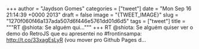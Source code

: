 
+++
author = "Jaydson Gomes"
categories = ["tweet"]
date = "Mon Sep 16 21:14:39 +0000 2013"
draft = false
image = "{TWEET_IMAGE}"
slug = "1270f060f46a137ada507d6f446e5761dd01d6d5"
tags = ["tweet"]
title = """RT @shiota: Se alguém qui..."""
+++
RT @shiota: Se alguém quiser ver o demo do RetroJS que eu apresentei no #frontinsampa: http://t.co/33xagEsLyR (vou mover pro Github Pages d…
